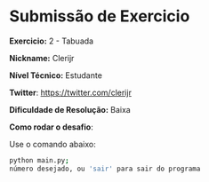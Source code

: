 # Submissão de Exercicio

**Exercicio:** 2 - Tabuada

**Nickname:** Clerijr

**Nível Técnico:** Estudante

**Twitter**: https://twitter.com/clerijr

**Dificuldade de Resolução:** Baixa

**Como rodar o desafio**: 

Use o comando abaixo: 
```bash
python main.py;
número desejado, ou 'sair' para sair do programa
```